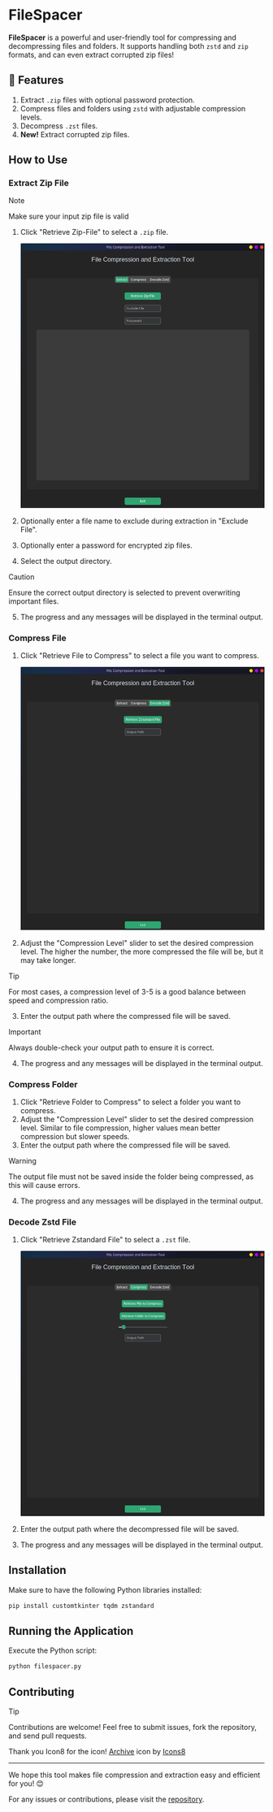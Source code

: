 # FileSpacer

**FileSpacer** is a powerful and user-friendly tool for compressing and decompressing files and folders. It supports handling both `zstd` and `zip` formats, and can even extract corrupted zip files!

## 🚀 Features
1. Extract `.zip` files with optional password protection.
2. Compress files and folders using `zstd` with adjustable compression levels.
3. Decompress `.zst` files.
4. **New!** Extract corrupted zip files.

## How to Use

### Extract Zip File

> [!NOTE]
> Make sure your input zip file is valid

1. Click "Retrieve Zip-File" to select a `.zip` file.
   
   ![Retrieve Zip File](screenshots/11.png)

2. Optionally enter a file name to exclude during extraction in "Exclude File".
3. Optionally enter a password for encrypted zip files.
4. Select the output directory.

> [!CAUTION]
> Ensure the correct output directory is selected to prevent overwriting important files.

5. The progress and any messages will be displayed in the terminal output.

### Compress File

1. Click "Retrieve File to Compress" to select a file you want to compress.
   
   ![Retrieve File to Compress](screenshots/33.png)

2. Adjust the "Compression Level" slider to set the desired compression level. The higher the number, the more compressed the file will be, but it may take longer.

> [!TIP]
> For most cases, a compression level of 3-5 is a good balance between speed and compression ratio.

3. Enter the output path where the compressed file will be saved.

> [!IMPORTANT]
> Always double-check your output path to ensure it is correct.

4. The progress and any messages will be displayed in the terminal output.

### Compress Folder

1. Click "Retrieve Folder to Compress" to select a folder you want to compress.
2. Adjust the "Compression Level" slider to set the desired compression level. Similar to file compression, higher values mean better compression but slower speeds.
3. Enter the output path where the compressed file will be saved.

> [!WARNING]
> The output file must not be saved inside the folder being compressed, as this will cause errors.

4. The progress and any messages will be displayed in the terminal output.

### Decode Zstd File

1. Click "Retrieve Zstandard File" to select a `.zst` file.
   
   ![Retrieve Zstandard File](screenshots/22.png)

2. Enter the output path where the decompressed file will be saved.
3. The progress and any messages will be displayed in the terminal output.

## Installation

Make sure to have the following Python libraries installed:

```bash
pip install customtkinter tqdm zstandard
```

## Running the Application

Execute the Python script:

```bash
python filespacer.py
```

## Contributing

> [!TIP]
> Contributions are welcome! Feel free to submit issues, fork the repository, and send pull requests.

Thank you Icon8 for the icon!
<a target="_blank" href="https://icons8.com/icon/qSSG7p6hY0Gu/archive">Archive</a> icon by <a target="_blank" href="https://icons8.com">Icons8</a>


---

We hope this tool makes file compression and extraction easy and efficient for you! 😊

For any issues or contributions, please visit the [repository](https://github.com/tilltmk/filespacer).
